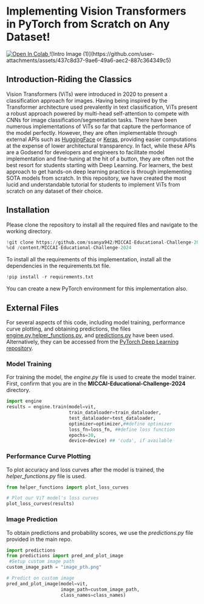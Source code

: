 # Implementing Vision Transformers in PyTorch from Scratch on Any Dataset!
<a target="_blank" href="https://colab.research.google.com/github/ssanya942/MICCAI-Educational-Challenge-2024/blob/master/Implementing_Vision_Transformers_in_PyTorch_from_Scratch.ipynb">
  <img src="https://colab.research.google.com/assets/colab-badge.svg" alt="Open In Colab"/>
</a>
![Intro Image (1)](https://github.com/user-attachments/assets/437c8d37-9ae6-49a6-aec2-887c364349c5)

## Introduction-Riding the Classics
Vision Transformers (ViTs) were introduced in 2020 to present a classification approach for images. Having being inspired by the Transformer architecture used prevalently in text classification, ViTs present a robust approach powered by multi-head self-attention to compete with CNNs for image classification/segmentation tasks. There have been numerous implementations of ViTs so far that capture the performance of the model perfectly. However, they are often implementable through external APIs such as [HuggingFace](https://huggingface.co/docs/transformers/en/model_doc/vit) or [Keras](https://keras.io/examples/vision/image_classification_with_vision_transformer/), providing easier computations at the expense of lower architectural transparency. In fact, while these APIs are a Godsend for developers and engineers to facilitate model implementation and fine-tuning at the hit of a button, they are often not the best resort for students starting with Deep Learning. For learners, the best approach to get hands-on deep learning practice is through implementing SOTA models from scratch. In this repository, we have created the most lucid and understandable tutorial for students to implement ViTs from scratch on any dataset of their choice. 

## Installation
Please clone the repository to install all the required files and navigate to the working directory. 
```python
!git clone https://github.com/ssanya942/MICCAI-Educational-Challenge-2024.git
%cd /content/MICCAI-Educational-Challenge-2024
```

To install all the requirements of this implementation, install all the dependencies in the requirements.txt file. 
```python
!pip install -r requirements.txt
```
You can create a new PyTorch environment for this implementation also.

## External Files
For several aspects of this code, including model training, performance curve plotting, and obtaining predictions, the files [engine.py](https://github.com/ssanya942/MICCAI-Educational-Challenge-2024/blob/master/engine.py),[helper_functions.py](https://github.com/ssanya942/MICCAI-Educational-Challenge-2024/blob/master/helper_functions.py), and [predictions.py](https://github.com/ssanya942/MICCAI-Educational-Challenge-2024/blob/master/predictions.py) have been used. Alternatively, they can be accessed from the [PyTorch Deep Learning repository](https://github.com/mrdbourke/pytorch-deep-learning/tree/main/going_modular/going_modular). 

### Model Training
For training the model, the *engine.py* file is used to create the model trainer. First, confirm that you are in the **MICCAI-Educational-Challenge-2024** directory. 
```python
import engine
results = engine.train(model=vit,
                       train_dataloader=train_dataloader,
                       test_dataloader=test_dataloader,
                       optimizer=optimizer,##define optimizer
                       loss_fn=loss_fn, ##define loss function
                       epochs=30,
                       device=device) ## 'cuda', if available

```

### Performance Curve Plotting
To plot accuracy and loss curves after the model is trained, the *helper_functions.py* file is used. 
```python
from helper_functions import plot_loss_curves

# Plot our ViT model's loss curves
plot_loss_curves(results)

```

### Image Prediction
To obtain predictions and probability scores, we use the *predictions.py* file provided in the main repo. 
```python
import predictions
from predictions import pred_and_plot_image
 #Setup custom image path
custom_image_path = "image_pth.png"

# Predict on custom image
pred_and_plot_image(model=vit,
                    image_path=custom_image_path,
                    class_names=class_names)
```




